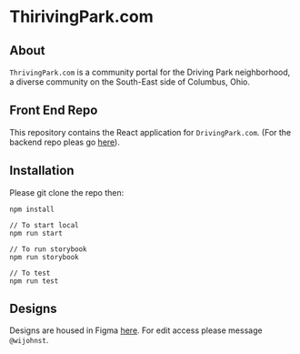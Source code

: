 # ThirivingPark.com 

## About
`ThrivingPark.com` is a community portal for the Driving Park neighborhood, a diverse community on the South-East side of Columbus, Ohio. 

## Front End Repo
This repository contains the React application for `DrivingPark.com`. (For the backend repo pleas go [here](https://github.com/wijohnst/tp-express-backend)).

## Installation
Please git clone the repo then:
```
npm install

// To start local 
npm run start

// To run storybook
npm run storybook

// To test
npm run test

```

## Designs
Designs are housed in Figma [here](https://www.figma.com/file/6KMRJe1Pm5HI5vOcEOApAs/ThrivingPark.com?node-id=1%3A5). For edit access please message `@wijohnst`. 
